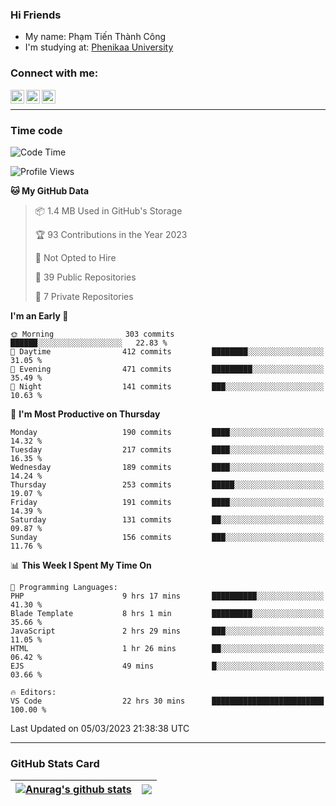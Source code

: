 ### Hi Friends

- My name: Phạm Tiến Thành Công
- I'm studying at: [Phenikaa University]


### Connect with me:
[<img align="left" alt="PhamTienThanhCong | Facebook" width="22px" src="https://upload.wikimedia.org/wikipedia/commons/thumb/1/16/Facebook-icon-1.png/640px-Facebook-icon-1.png" />][facebook]
[<img align="left" alt="PhamTienThanhCong | Zalo" width="22px" src="https://www.anphatpc.com.vn/template/anphat_2020v2/images/icon-zalo.jpg" />][zalo]
[<img align="left" alt="PhamTienThanhCong | LinkedIn" width="22px" src="https://cdn3.iconfinder.com/data/icons/inficons/512/linkedin.png" />][linkedin]

<br />

---

### Time code

<!--START_SECTION:waka-->
![Code Time](http://img.shields.io/badge/Code%20Time-908%20hrs%2058%20mins-blue)

![Profile Views](http://img.shields.io/badge/Profile%20Views-3-blue)

**🐱 My GitHub Data** 

> 📦 1.4 MB Used in GitHub's Storage 
 > 
> 🏆 93 Contributions in the Year 2023
 > 
> 🚫 Not Opted to Hire
 > 
> 📜 39 Public Repositories 
 > 
> 🔑 7 Private Repositories 
 > 
**I'm an Early 🐤** 

```text
🌞 Morning                303 commits         ██████░░░░░░░░░░░░░░░░░░░   22.83 % 
🌆 Daytime                412 commits         ████████░░░░░░░░░░░░░░░░░   31.05 % 
🌃 Evening                471 commits         █████████░░░░░░░░░░░░░░░░   35.49 % 
🌙 Night                  141 commits         ███░░░░░░░░░░░░░░░░░░░░░░   10.63 % 
```
📅 **I'm Most Productive on Thursday** 

```text
Monday                   190 commits         ████░░░░░░░░░░░░░░░░░░░░░   14.32 % 
Tuesday                  217 commits         ████░░░░░░░░░░░░░░░░░░░░░   16.35 % 
Wednesday                189 commits         ████░░░░░░░░░░░░░░░░░░░░░   14.24 % 
Thursday                 253 commits         █████░░░░░░░░░░░░░░░░░░░░   19.07 % 
Friday                   191 commits         ████░░░░░░░░░░░░░░░░░░░░░   14.39 % 
Saturday                 131 commits         ██░░░░░░░░░░░░░░░░░░░░░░░   09.87 % 
Sunday                   156 commits         ███░░░░░░░░░░░░░░░░░░░░░░   11.76 % 
```


📊 **This Week I Spent My Time On** 

```text
💬 Programming Languages: 
PHP                      9 hrs 17 mins       ██████████░░░░░░░░░░░░░░░   41.30 % 
Blade Template           8 hrs 1 min         █████████░░░░░░░░░░░░░░░░   35.66 % 
JavaScript               2 hrs 29 mins       ███░░░░░░░░░░░░░░░░░░░░░░   11.05 % 
HTML                     1 hr 26 mins        ██░░░░░░░░░░░░░░░░░░░░░░░   06.42 % 
EJS                      49 mins             █░░░░░░░░░░░░░░░░░░░░░░░░   03.66 % 

🔥 Editors: 
VS Code                  22 hrs 30 mins      █████████████████████████   100.00 % 
```


 Last Updated on 05/03/2023 21:38:38 UTC
<!--END_SECTION:waka-->

---

### GitHub Stats Card

| <a href="https://github.com/phamtienthanhcong"><img align="center" src="https://github-readme-stats.vercel.app/api?username=PhamTienThanhCong&show_icons=true&include_all_commits=true&theme=buefy&hide_border=true&theme=ocean_dark" alt="Anurag's github stats" /></a> | <a href="https://github.com/phamtienthanhcong"><img align="center" src="https://github-readme-stats.vercel.app/api/top-langs/?username=PhamTienThanhCong&layout=compact&theme=buefy&hide_border=true&theme=ocean_dark" /></a> |
| ------------- | ------------- |

[Phenikaa University]: https://phenikaa-uni.edu.vn/vi
[facebook]: https://www.facebook.com/phamtienthanhcong
[linkedin]: https://linkedin.com/in/phamtienthanhcong
[zalo]: https://zalo.me/0396396332
[tiktok]: https://www.tiktok.com/@phamtienthanhcong
[web]: https://github.com/PhamTienThanhCong/web_dev
[min project]: https://github.com/PhamTienThanhCong/Project-Of-Web
[c and cpp]: https://github.com/PhamTienThanhCong/Code_C_and_Cpro
[python]: https://github.com/PhamTienThanhCong/Python_beginer
